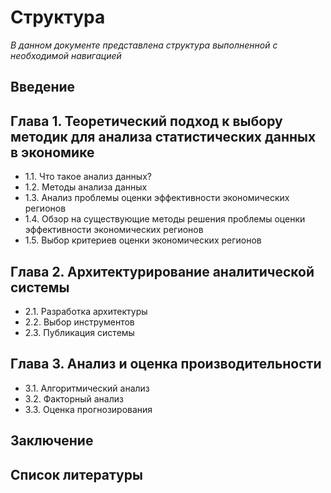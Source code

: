 # Структура

_В данном документе представлена структура выполненной с необходимой навигацией_

## Введение

## Глава 1. Теоретический подход к выбору методик для анализа статистических данных в экономике

- 1.1. Что такое анализ данных?
- 1.2. Методы анализа данных
- 1.3. Анализ проблемы оценки эффективности экономических регионов
- 1.4. Обзор на существующие методы решения проблемы оценки эффективности экономических регионов
- 1.5. Выбор критериев оценки экономических регионов

## Глава 2. Архитектурирование аналитической системы

- 2.1. Разработка архитектуры
- 2.2. Выбор инструментов
- 2.3. Публикация системы

## Глава 3. Анализ и оценка производительности

- 3.1. Алгоритмический анализ
- 3.2. Факторный анализ
- 3.3. Оценка прогнозирования

## Заключение

## Список литературы

